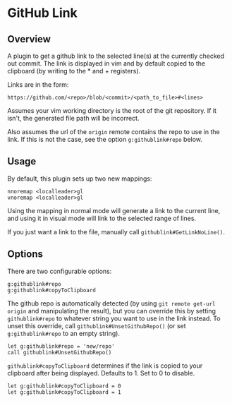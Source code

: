 GitHub Link
=============

Overview
------------

A plugin to get a github link to the selected line(s) at the currently checked
out commit. The link is displayed in vim and by default copied to the clipboard
(by writing to the * and + registers).

Links are in the form:

	https://github.com/<repo>/blob/<commit>/<path_to_file>#<lines>

Assumes your vim working directory is the root of the git repository. If it
isn't, the generated file path will be incorrect.

Also assumes the url of the `origin` remote contains the repo to use in the
link. If this is not the case, see the option `g:githublink#repo` below.

Usage
------------

By default, this plugin sets up two new mappings:

	nnoremap <localleader>gl
	vnoremap <localleader>gl

Using the mapping in normal mode will generate a link to the current line, and
using it in visual mode will link to the selected range of lines.

If you just want a link to the file, manually call `githublink#GetLinkNoLine()`.

Options
------------

There are two configurable options:

	g:githublink#repo
	g:githublink#copyToClipboard

The github repo is automatically detected (by using `git remote get-url origin`
and manipulating the result), but you can override this by setting
`githublink#repo` to whatever string you want to use in the link instead.
To unset this override, call `githublink#UnsetGithubRepo()` (or set
`g:githublink#repo` to an empty string).

	let g:githublink#repo = 'new/repo'
	call githublink#UnsetGithubRepo()

`githublink#copyToClipboard` determines if the link is copied to your clipboard
after being displayed. Defaults to 1. Set to 0 to disable.

	let g:githublink#copyToClipboard = 0
	let g:githublink#copyToClipboard = 1
